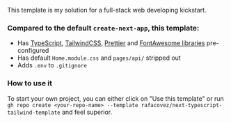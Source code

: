 This template is my solution for a full-stack web developing kickstart.

### Compared to the default `create-next-app`, this template:

- Has [TypeScript](https://github.com/microsoft/TypeScript), [TailwindCSS](https://github.com/tailwindlabs/tailwindcss), [Prettier](https://github.com/prettier/prettier) and [FontAwesome libraries](https://github.com/FortAwesome/react-fontawesome) pre-configured
- Has default `Home.module.css` and `pages/api/` stripped out
- Adds `.env` to `.gitignore`

### How to use it

To start your own project, you can either click on "Use this template" or run `gh repo create <your-repo-name> --template rafacovez/next-typescript-tailwind-template` and feel superior.
